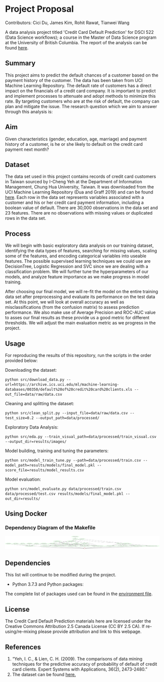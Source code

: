 # Project Proposal

Contributors: Cici Du, James Kim, Rohit Rawat, Tianwei Wang

A data analysis project titled 'Credit Card Default Prediction' for DSCI 522 (Data Science workflows); a course in the Master of Data Science program at the University of British Columbia. The report of the analysis can be found [here](https://github.com/garhwalinauna/Credit-Card-Default-Prediction/blob/main/reports/_build/pdf/book.pdf).


## Summary

This project aims to predict the default chances of a customer based on the payment history of the customer. The data has been taken from UCI Machine Learning Repository. The default rate of customers has a direct impact on the financials of a credit card company. It is important to predict and implement processes to attenuate and adopt methods to minimize this rate. By targeting customers who are at the risk of default, the company can plan and mitigate the issue. The research question which we aim to answer through this analysis is:

## Aim

Given characteristics (gender, education, age, marriage) and payment history of a customer, is he or she likely to default on the credit card payment next month? 

## Dataset

The data set used in this project contains records of credit card customers in Taiwan sourced by I-Cheng Yeh at the Department of Information Management, Chung Hua University, Taiwan. It was downloaded from the UCI Machine Learning Repository (Dua and Graff 2019) and can be found [here](https://archive.ics.uci.edu/ml/datasets/default+of+credit+card+clients). Each row in the data set represents variables associated with a customer and his or her credit card payment information, including a boolean value of default. There are 30,000 observations in the data set and 23 features. There are no observations with missing values or duplicated rows in the data set.

## Process

We will begin with basic exploratory data analysis on our training dataset, identifying the data types of features, searching for missing values, scaling some of the features, and encoding categorical variables into useable features. The possible supervised learning techniques we could use are DecisionTree, Logistic Regression and SVC since we are dealing with a classification problem. We will further tune the hyperparameters of our models, and analyze feature importance as we make progress in model training. 

After choosing our final model, we will re-fit the model on the entire training data set after preprocessing and evaluate its performance on the test data set. At this point, we will look at overall accuracy as well as misclassifications (from the confusion matrix) to assess prediction performance. We also make use of Average Precision and ROC-AUC value to asses our final results as these provide us a good metric for different thresholds. We will adjust the main evaluation metric as we progress in the project.


## Usage

For reproducing the results of this repository, run the scripts in the order provided below:  

Downloading the dataset:
```
python src/download_data.py --url=https://archive.ics.uci.edu/ml/machine-learning-databases/00350/default%20of%20credit%20card%20clients.xls --out_file=data/raw/data.csv
```
Cleaning and splitting the dataset:
```
python src/clean_split.py --input_file=data/raw/data.csv --test_size=0.2 --output_path=data/processed/
```
Exploratory Data Analysis:
```
python src/eda.py --train_visual_path=data/processed/train_visual.csv --output_dir=results/images/
```
Model building, training and tuning the parameters:
```
python src/model_train_tune.py --path=data/processed/train.csv --model_path=results/models/final_model.pkl --score_file=results/model_results.csv
```
Model evaluation:
```
python src/model_evaluate.py data/processed/train.csv data/processed/test.csv results/models/final_model.pkl --out_dir=results/
```

## Using Docker

### Dependency Diagram of the Makefile
![](Makefile.png)

## Dependencies
This list will continue to be modified during the project. 
- Python 3.7.3 and Python packages:

The complete list of packages used can be found in the [environment file](https://github.com/garhwalinauna/Credit-Card-Default-Prediction/blob/main/environment.yaml).


## License
The Credit Card Default Prediction materials here are licensed under the Creative Commons Attribution 2.5 Canada License (CC BY 2.5 CA). If re-using/re-mixing please provide attribution and link to this webpage.

## References
 
1. “Yeh, I. C., & Lien, C. H. (2009). The comparisons of data mining techniques for the predictive accuracy of probability of default of credit card clients. Expert Systems with Applications, 36(2), 2473-2480.” 
2. The dataset can be found [here.](https://archive.ics.uci.edu/ml/datasets/default+of+credit+card+clients)
